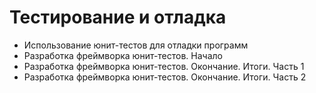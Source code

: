# Тестирование и отладка

- Использование юнит-тестов для отладки программ
- Разработка фреймворка юнит-тестов. Начало
- Разработка фреймворка юнит-тестов. Окончание. Итоги. Часть 1
- Разработка фреймворка юнит-тестов. Окончание. Итоги. Часть 2
